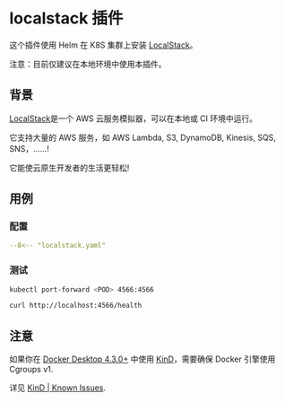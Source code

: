 # localstack 插件

这个插件使用 Helm 在 K8S 集群上安装 [LocalStack](LocalStack)。

注意：目前仅建议在本地环境中使用本插件。

## 背景

[LocalStack](https://localstack.cloud/)是一个 AWS 云服务模拟器，可以在本地或 CI 环境中运行。

它支持大量的 AWS 服务，如 AWS Lambda, S3, DynamoDB, Kinesis, SQS, SNS，……!

它能使云原生开发者的生活更轻松!

## 用例

### 配置

```yaml
--8<-- "localstack.yaml"
```

### 测试

```bash
kubectl port-forward <POD> 4566:4566

curl http://localhost:4566/health
```

## 注意

如果你在 [Docker Desktop 4.3.0+](https://www.docker.com/products/docker-desktop/) 中使用 [KinD](https://kind.sigs.k8s.io/)，需要确保 Docker 引擎使用 Cgroups v1.

详见 [KinD | Known Issues](https://kind.sigs.k8s.io/docs/user/known-issues/).
